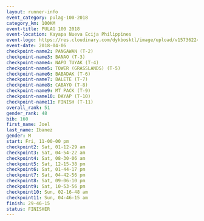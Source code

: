```yaml
---
layout: runner-info 
event_category: pulag-100-2018 
category_km: 100KM 
event-title: PULAG 100 2018 
event-location: Kayapa Nueva Ecija Philippines 
event-logo: https://res.cloudinary.com/dykbosktl/image/upload/v1573622467/Logo/logo-p1_tnutwz.jpg 
event-date: 2018-04-06 
checkpoint-name2: PANGAWAN (T-2) 
checkpoint-name3: BANAO (T-3) 
checkpoint-name4: NAPO TUYAK (T-4) 
checkpoint-name5: TOWER (GRASSLANDS) (T-5) 
checkpoint-name6: BABADAK (T-6) 
checkpoint-name7: BALETE (T-7) 
checkpoint-name8: CABAYO (T-8) 
checkpoint-name9: MT PACK (T-9) 
checkpoint-name10: DAYAP (T-10) 
checkpoint-name11: FINISH (T-11) 
overall_rank: 51
gender_rank: 48
bib: 160
first_name: Joel
last_name: Ibanez
gender: M
start: Fri, 11-00-00 pm
checkpoint2: Sat, 01-12-29 am
checkpoint3: Sat, 04-54-22 am
checkpoint4: Sat, 08-30-06 am
checkpoint5: Sat, 12-15-38 pm
checkpoint6: Sat, 01-44-17 pm
checkpoint7: Sat, 04-42-56 pm
checkpoint8: Sat, 09-06-10 pm
checkpoint9: Sat, 10-53-56 pm
checkpoint10: Sun, 02-16-48 am
checkpoint11: Sun, 04-46-15 am
finish: 29-46-15
status: FINISHER
---
```

